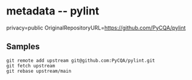 # metadata -- pylint

privacy=public
OriginalRepositoryURL=https://github.com/PyCQA/pylint

## Samples

```
git remote add upstream git@github.com:PyCQA/pylint.git
git fetch upstream
git rebase upstream/main
```
